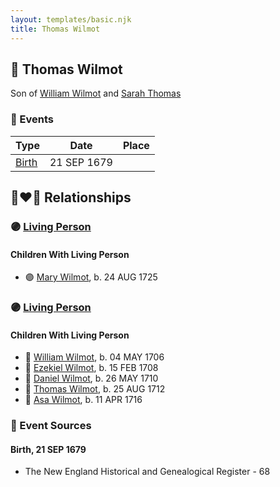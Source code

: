 ```yaml
---
layout: templates/basic.njk
title: Thomas Wilmot
---
```

## 🔵 Thomas Wilmot

Son of [William Wilmot](/people/4/47205976) and [Sarah Thomas](/people/2/28506175)

### 📆 Events

Type | Date | Place
------ | ------ | ------
[Birth](#event-event-2) | 21 SEP 1679 |

## 👩‍❤️‍👨 Relationships

### 🟣 [Living Person](/people/6/642264)

#### Children With Living Person
* 🟣 [Mary Wilmot](/people/6/63055620), b. 24 AUG 1725
### 🟣 [Living Person](/people/1/19292651)

#### Children With Living Person
* 🔵 [William Wilmot](/people/7/75329141), b. 04 MAY 1706
* 🔵 [Ezekiel Wilmot](/people/7/74243487), b. 15 FEB 1708
* 🔵 [Daniel Wilmot](/people/1/15714816), b. 26 MAY 1710
* 🔵 [Thomas Wilmot](/people/5/57007378), b. 25 AUG 1712
* 🔵 [Asa Wilmot](/people/1/15735504), b. 11 APR 1716
### 📰 Event Sources

#### <a id="event-event-2"></a> Birth, 21 SEP 1679
* The New England Historical and Genealogical Register  - 68
